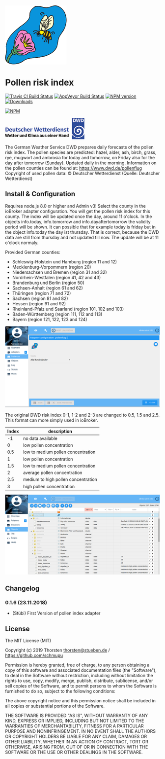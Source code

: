 ![Logo](admin/pollenflug.png)

# Pollen risk index
[![Travis CI Build Status](https://travis-ci.org/schmupu/ioBroker.pollenflug.svg?branch=master)](https://travis-ci.org/schmupu/ioBroker.pollenflug)
[![AppVeyor Build Status](https://ci.appveyor.com/api/projects/status/github/schmupu/ioBroker.pollenflug?branch=master&svg=true)](https://ci.appveyor.com/project/schmupu/ioBroker-pollenflug/)
[![NPM version](http://img.shields.io/npm/v/iobroker.pollenflug.svg)](https://www.npmjs.com/package/iobroker.pollenflug)
[![Downloads](https://img.shields.io/npm/dm/iobroker.pollenflug.svg)](https://www.npmjs.com/package/iobroker.pollenflug)

[![NPM](https://nodei.co/npm/iobroker.pollenflug.png?downloads=true)](https://nodei.co/npm/iobroker.pollenflug/)


![DWDLogo](docs/dwdlogo.png)

The German Weather Service DWD prepares daily forecasts of the pollen risk index.
The pollen species are predicted: hazel, alder, ash, birch, grass, rye, mugwort and
ambrosia for today and tomorrow, on Friday also for the day after tomorrow (Sunday).
Updated daily in the morning.
Information on the pollen counties can be found at: https://www.dwd.de/pollenflug
Copyright of used pollen data: © Deutscher Wetterdienst (Quelle: Deutscher Wetterdienst)

## Install & Configuration
Requires node.js 8.0 or higher and Admin v3! Select the county in the ioBroker adapter
configuration. You will get the pollen risk index for this county. The index will be updated 
once the day, around 11 o'clock.
In the objects info.today, info.tomorrow and info.dayaftertomorrow the validity period will be shown.
It can possible that for example today is friday but in the object info.today the day ist thursday. 
That is correct, because the DWD data are still from thursday and not updated till now. The update will be
at 11 o'clock normaly.  

Provided German counties:
* Schleswig-Holstein und Hamburg (region 11 and 12)
* Mecklenburg-Vorpommern  (region 20)
* Niedersachsen und Bremen  (region 31 and 32)
* Nordrhein-Westfalen (region 41, 42 and 43)
* Brandenburg und Berlin (region 50)
* Sachsen-Anhalt  (region 61 and 62)
* Thüringen (region 71 and 72)
* Sachsen  (region 81 and 82)
* Hessen  (region 91 and 92)
* Rheinland-Pfalz und Saarland  (region 101, 102 and 103)
* Baden-Württemberg  (region 111, 112 and 113)
* Bayern (region 121, 122, 123 and 124)

![ioBroker1](docs/iobroker-pollenflug1.png)

The original DWD risk index 0-1, 1-2 and 2-3 are changed to 0.5, 1.5 and 2.5. 
This format can more simply used in ioBroker.  

| Index | description                       	|
|-----	|------------------------------------ |
| -1   	| no data available                   |
| 0   	| low pollen concentration         	  |
| 0.5 	| low to medium pollen concentration  |
| 1   	| low pollen concentration        	  |
| 1.5 	| low to medium pollen concentration	|
| 2   	| average pollen concentration      	|
| 2.5 	| medium to high pollen concentration |
| 3   	| high pollen concentration          	|

![ioBroker2](docs/iobroker-pollenflug2.png)


## Changelog

### 0.1.6 (23.11.2018)
* (Stübi) First Version of pollen index adapter


## License
The MIT License (MIT)

Copyright (c) 2019 Thorsten <thorsten@stueben.de> / <https://github.com/schmupu>

Permission is hereby granted, free of charge, to any person obtaining a copy
of this software and associated documentation files (the "Software"), to deal
in the Software without restriction, including without limitation the rights
to use, copy, modify, merge, publish, distribute, sublicense, and/or sell
copies of the Software, and to permit persons to whom the Software is
furnished to do so, subject to the following conditions:

The above copyright notice and this permission notice shall be included in
all copies or substantial portions of the Software.

THE SOFTWARE IS PROVIDED "AS IS", WITHOUT WARRANTY OF ANY KIND, EXPRESS OR
IMPLIED, INCLUDING BUT NOT LIMITED TO THE WARRANTIES OF MERCHANTABILITY,
FITNESS FOR A PARTICULAR PURPOSE AND NONINFRINGEMENT. IN NO EVENT SHALL THE
AUTHORS OR COPYRIGHT HOLDERS BE LIABLE FOR ANY CLAIM, DAMAGES OR OTHER
LIABILITY, WHETHER IN AN ACTION OF CONTRACT, TORT OR OTHERWISE, ARISING FROM,
OUT OF OR IN CONNECTION WITH THE SOFTWARE OR THE USE OR OTHER DEALINGS IN
THE SOFTWARE.
